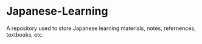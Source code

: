 # Japanese-Learning
A repository used to store Japanese learning materials, notes, refernences, textbooks, etc.
